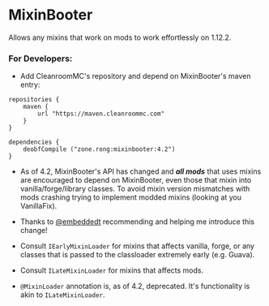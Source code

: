 # MixinBooter
Allows any mixins that work on mods to work effortlessly on 1.12.2.

### For Developers:

- Add CleanroomMC's repository and depend on MixinBooter's maven entry:

```
repositories {
    maven {
        url "https://maven.cleanroommc.com"
    }
}

dependencies {
    deobfCompile ("zone.rong:mixinbooter:4.2")
}
```

- As of 4.2, MixinBooter's API has changed and ***all mods*** that uses mixins are encouraged to depend on MixinBooter, even those that mixin into vanilla/forge/library classes. To avoid mixin version mismatches with mods crashing trying to implement modded mixins (looking at you VanillaFix).

- Thanks to [@embeddedt](https://github.com/embeddedt) recommending and helping me introduce this change!


- Consult `IEarlyMixinLoader` for mixins that affects vanilla, forge, or any classes that is passed to the classloader extremely early (e.g. Guava).
- Consult `ILateMixinLoader` for mixins that affects mods.
- `@MixinLoader` annotation is, as of 4.2, deprecated. It's functionality is akin to `ILateMixinLoader`.
